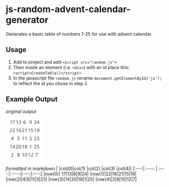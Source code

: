 
# js-random-advent-calendar-generator
Generates a basic table of numbers 1-25 for use with advent calendar.

## Usage
1. Add to project and add `<script src="random.js">`
2. Then inside an element (i.e. `<div>`) with an id place this: `<script>CreateTable()</script>`
3. In the javascript file `random.js` rename `document.getElementById('js');` to reflect the id you chose in step 2.


## Example Output
*original output*  

![Screenshot](https://github.com/chrisrob210/js-random-advent-calendar-generator/blob/main/randomjs.png?raw=true)

*formatted in markdown*
| |col(0)|col(1) |col(2) |col(3) |col(4)|
|:---:| :---: | :---:| :---:|:---:|:---:|
|row(0)| 17|13|6|9|24|
|row(1)|22|16|21|15|19|
|row(2)|4|5|11|3|23|
|row(3)|14|20|18|1|25|
|row(4)|2|8|10|12|7|






